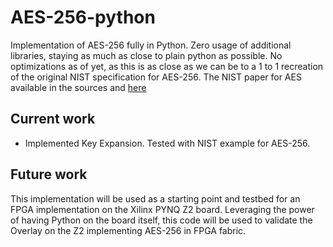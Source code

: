 # AES-256-python
Implementation of AES-256 fully in Python. Zero usage of additional libraries, staying as much as close to plain python as possible. No optimizations as of yet, as this is as close as we can be to a 1 to 1 recreation of the original NIST specification for AES-256. The NIST paper for AES available in the sources and <a href="https://nvlpubs.nist.gov/nistpubs/fips/nist.fips.197.pdf" target="_blank">here</a>

## Current work
 - Implemented Key Expansion. Tested with NIST example for AES-256.

## Future work
This implementation will be used as a starting point and testbed for an FPGA implementation on the Xilinx PYNQ Z2 board. Leveraging the power of having Python on the board itself, this code will be used to validate the Overlay on the Z2 implementing AES-256 in FPGA fabric.
